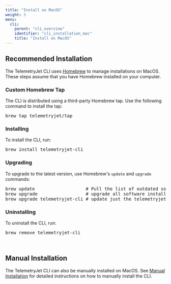```yaml
---
title: "Install on MacOS"
weight: 3
menu:
  cli:
    parent: "cli_overview"
    identifier: "cli_installation_mac"
    title: "Install on MacOS"
---
```


## Recommended Installation
The TelemetryJet CLI uses [Homebrew](https://brew.sh/) to manage installations on MacOS. These steps assume that you have Homebrew installed on your computer.

### Custom Homebrew Tap
The CLI is distributed using a third-party Homebrew tap. Use the following command to install the tap:
<pre>
brew tap telemetryjet/tap
</pre>

### Installing
To install the CLI, run:
<pre>
brew install telemetryjet-cli
</pre>

### Upgrading
To upgrade to the latest version, use Homebrew's `update` and `upgrade` commands:
<pre>
brew update                   # Pull the list of outdated software
brew upgrade                  # upgrade all software installed with Homebrew
brew upgrade telemetryjet-cli # update just the telemetryjet-cli formula
</pre>

### Uninstalling
To uninstall the CLI, run:
<pre>
brew remove telemetryjet-cli
</pre>

<br />

## Manual Installation
The TelemetryJet CLI can also be manually installed on MacOS. See [Manual Installation](/cli/guides/installation/manual_install/) for detailed instructions on how to manually install the CLI.
